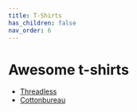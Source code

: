 ```yaml
---
title: T-Shirts
has_children: false
nav_order: 6
---
```



# Awesome t-shirts

- [Threadless](https://www.threadless.com)
- [Cottonbureau](https://cottonbureau.com)